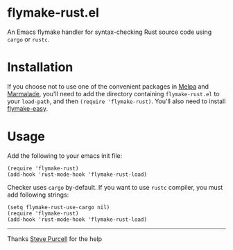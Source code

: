 flymake-rust.el
==========================

An Emacs flymake handler for syntax-checking Rust source code
using `cargo` or `rustc`.

Installation
=============

If you choose not to use one of the convenient packages in
[Melpa][melpa] and [Marmalade][marmalade], you'll need to add the
directory containing `flymake-rust.el` to your `load-path`, and then
`(require 'flymake-rust)`. You'll also need to install
[flymake-easy](https://github.com/purcell/flymake-easy).

Usage
=====

Add the following to your emacs init file:

    (require 'flymake-rust)
    (add-hook 'rust-mode-hook 'flymake-rust-load)

Checker uses `cargo` by-default. If you want to use `rustc` compiler,
you must add following strings:

    (setq flymake-rust-use-cargo nil)
    (require 'flymake-rust)
    (add-hook 'rust-mode-hook 'flymake-rust-load)


[marmalade]: http://marmalade-repo.org
[melpa]: http://melpa.milkbox.net

<hr>

Thanks [Steve Purcell](https://github.com/purcell) for the help
